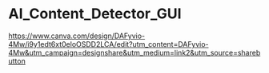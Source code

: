 # AI_Content_Detector_GUI

https://www.canva.com/design/DAFyvio-4Mw/i9y1edt6xt0eloOSDD2LCA/edit?utm_content=DAFyvio-4Mw&utm_campaign=designshare&utm_medium=link2&utm_source=sharebutton
